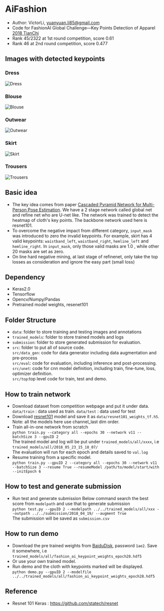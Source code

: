 # AiFashion

- Author: VictorLi, yuanyuan.li85@gmail.com
- Code for  FashionAI Global Challenge—Key Points Detection of Apparel
[2018 TianChi](https://tianchi.aliyun.com/competition/introduction.htm?spm=5176.100068.5678.1.4ccc289bCzDJXu&raceId=231648&_lang=en_US)
- Rank 45/2322 at 1st round competition, score 0.61
- Rank 46 at 2nd round competition, score 0.477

## Images with detected keypoints
### Dress
![Dress](./images/dress.jpg)
### Blouse
![Blouse](./images/blouse.jpg)
### Outwear
![Outwear](./images/outwear.jpg)
### Skirt
![Skirt](./images/skirt.jpg)
### Trousers
![Trousers](./images/trousers.jpg)


## Basic idea
- The key idea comes from paper [Cascaded Pyramid Network for Multi-Person Pose Estimation](https://arxiv.org/abs/1711.07319). We have a 2 stage network called global net and refine net who are U-net like. The network was trained to detect the heatmap of cloth's key points. The backbone network used here is resnet101.  
- To overcome the negative impact from different category, `input_mask` was introduced to zero the invalid keypoints. For example, skirt has 4 valid keypoints: `waistband_left`, `waistband_right`, `hemline_left` and `hemline_right`. In `input_mask`, only those valid masks are 1.0 , while other 20 masks are set as zero.
- On line hard negative mining, at last stage of refinenet, only take the top losses as consideration and ignore the easy part (small loss)

## Dependency
- Keras2.0
- Tensorflow
- Opencv/Numpy/Pandas
- Pretrained model weights, resenet101

## Folder Structure
- `data`: folder to store training and testing images and annotations
- `trained_models`: folder to store trained models and logs
- `submission`: folder to store generated submission for evaluation.
- `src`: folder to put all of source code.   
`src/data_gen`: code for data generator including data augmentation and pre-process   
`src/eval`: code for evaluation, including inference and post-processing.  
`src/unet`: code for cnn model definition, including train, fine-tune, loss, optimizer definition.  
`src/top`:top level code for train, test and demo.   

## How to train network  
- Download dataset from competition webpage and put it under data.  
  `data/train` : data used as train. `data/test` : data used for test  
- Download [resnet101](https://gist.github.com/flyyufelix/65018873f8cb2bbe95f429c474aa1294) model and save it as `data/resnet101_weights_tf.h5`.   
Note: all the models here use channel_last dim order.
- Train all-in-one network from scratch  
`python train.py --category all --epochs 30 --network v11 --batchSize 3 --gpuID 2`  
The trained model and log will be put under `trained_models/all/xxxx`, i.e `trained_models/all/2018_05_23_15_18_07/`  
The evaluation  will run for each epoch and details saved to `val.log`
- Resume training from a specific model.  
`python train.py --gpuID 2 --category all --epochs 30 --network v11 --batchSize 3 --resume True --resumeModel /path/to/model/start/with --initEpoch 6`

## How to test and generate submission
- Run test and generate submission
Below command search the best score from `modelpath` and use that to generate submission  
`python test.py --gpuID 2 --modelpath ../../trained_models/all/xxx --outpath ../../submission/2018_04_19/ --augment True`  
The submission will be saved as `submission.csv`

## How to run demo
- Download the pre trained weights from [BaiduDisk](https://pan.baidu.com/s/1t7fB5wnRfW1Vny0gw7xUDQ), password `1ae2`. Save it somewhere, i.e `trained_models/all/fashion_ai_keypoint_weights_epoch28.hdf5`
- Or use your own trained model.
- Run demo and the cloth with keypoints marked will be displayed.   
`python demo.py --gpuID 2 --modelfile ../../trained_models/all/fashion_ai_keypoint_weights_epoch28.hdf5`

## Reference
- Resnet 101 Keras : https://github.com/statech/resnet
